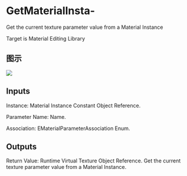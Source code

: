 # GetMaterialInsta-

Get the current texture parameter value from a Material Instance

Target is Material Editing Library

## 图示

![]($-20221218-19462597.png)

## Inputs

Instance: Material Instance Constant Object Reference.

Parameter Name: Name.

Association: EMaterialParameterAssociation Enum.  

## Outputs

Return Value: Runtime Virtual Texture Object Reference. Get the current texture parameter value from a Material Instance.

